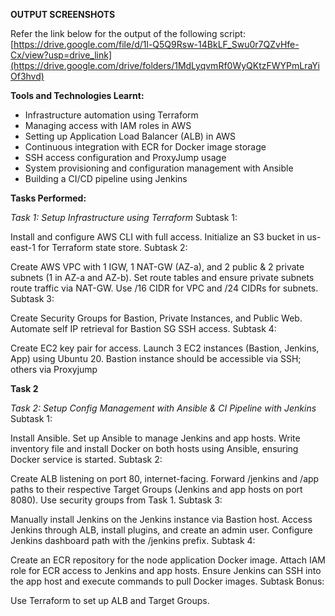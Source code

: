 **OUTPUT SCREENSHOTS**

Refer the link below for the output of the following script:
[https://drive.google.com/file/d/1l-Q5Q9Rsw-14BkLF_Swu0r7QZvHfe-Cx/view?usp=drive_link](https://drive.google.com/drive/folders/1MdLyqvmRf0WyQKtzFWYPmLraYiOf3hvd)

**Tools and Technologies Learnt:**

- Infrastructure automation using Terraform
- Managing access with IAM roles in AWS
- Setting up Application Load Balancer (ALB) in AWS
- Continuous integration with ECR for Docker image storage
- SSH access configuration and ProxyJump usage
- System provisioning and configuration management with Ansible
- Building a CI/CD pipeline using Jenkins

**Tasks Performed:**

*Task 1: Setup Infrastructure using Terraform*
Subtask 1:

Install and configure AWS CLI with full access.
Initialize an S3 bucket in us-east-1 for Terraform state store.
Subtask 2:

Create AWS VPC with 1 IGW, 1 NAT-GW (AZ-a), and 2 public & 2 private subnets (1 in AZ-a and AZ-b).
Set route tables and ensure private subnets route traffic via NAT-GW.
Use /16 CIDR for VPC and /24 CIDRs for subnets.
Subtask 3:

Create Security Groups for Bastion, Private Instances, and Public Web.
Automate self IP retrieval for Bastion SG SSH access.
Subtask 4:

Create EC2 key pair for access.
Launch 3 EC2 instances (Bastion, Jenkins, App) using Ubuntu 20.
Bastion instance should be accessible via SSH; others via Proxyjump

**Task 2**

*Task 2: Setup Config Management with Ansible & CI Pipeline with Jenkins*
Subtask 1:

Install Ansible.
Set up Ansible to manage Jenkins and app hosts.
Write inventory file and install Docker on both hosts using Ansible, ensuring Docker service is started.
Subtask 2:

Create ALB listening on port 80, internet-facing.
Forward /jenkins and /app paths to their respective Target Groups (Jenkins and app hosts on port 8080).
Use security groups from Task 1.
Subtask 3:

Manually install Jenkins on the Jenkins instance via Bastion host.
Access Jenkins through ALB, install plugins, and create an admin user.
Configure Jenkins dashboard path with the /jenkins prefix.
Subtask 4:

Create an ECR repository for the node application Docker image.
Attach IAM role for ECR access to Jenkins and app hosts.
Ensure Jenkins can SSH into the app host and execute commands to pull Docker images.
Subtask Bonus:

Use Terraform to set up ALB and Target Groups.






